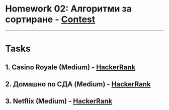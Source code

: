# Homework 02: Алгоритми за сортиране - [Contest](<https://www.hackerrank.com/contests/sda-hw-2-2022/challenges>)

---

# Tasks

## 1. Casino Royale (Medium) - [HackerRank](<https://www.hackerrank.com/contests/sda-hw-2-2022/challenges/1-146-1>)

## 2. Домашно по СДА (Medium) - [HackerRank](<https://www.hackerrank.com/contests/sda-hw-2-2022/challenges/just-sorting-1>)

## 3. Netflix (Medium) - [HackerRank](<https://www.hackerrank.com/contests/sda-hw-2-2022/challenges/netflix-1-1>)
